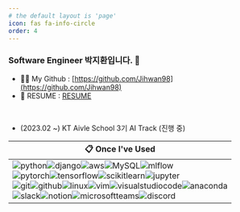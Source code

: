 ```yaml
---
# the default layout is 'page'
icon: fas fa-info-circle
order: 4
---
```


<!-- > Add Markdown syntax content to file `_tabs/about.md`{: .filepath } and it will show up on this page.
{: .prompt-tip } -->

### Software Engineer 박지환입니다. 👋

- 👨‍💻 My Github : [https://github.com/Jihwan98](https://github.com/Jihwan98)
- 🌱 RESUME : [RESUME](https://www.notion.so/jihwan98/bfced921a7264fd4b1c900e95d5529b9?pvs=4)
<br>

- (2023.02 ~) KT Aivle School 3기 AI Track (진행 중)

<!-- <a href="[연결할 링크]" target="_blank"><img src="https://img.shields.io/badge/[쓰고 싶은 텍스트]-[컬러 코드]?style=flat-square&logo=[브랜드 이름]&logoColor=white"/></a> -->
<!-- <img src="https://img.shields.io/badge/aws-232F3E?style=for-the-badge&logo=aws&logoColor=white"> -->

|📋 Once I've Used|
|---|
|![python](https://img.shields.io/badge/python-3776AB?style=for-the-badge&logo=python&logoColor=white)![django](https://img.shields.io/badge/django-092E20?style=for-the-badge&logo=django&logoColor=white)![aws](https://img.shields.io/badge/aws-232F3E?style=for-the-badge&logo=aws&logoColor=white)![MySQL](https://img.shields.io/badge/MySQL-4479A1?style=for-the-badge&logo=MySQL&logoColor=white)![mlflow](https://img.shields.io/badge/mlflow-0194E2?style=for-the-badge&logo=mlflow&logoColor=white)<br>![pytorch](https://img.shields.io/badge/pytorch-EE4C2C?style=for-the-badge&logo=pytorch&logoColor=white)![tensorflow](https://img.shields.io/badge/tensorflow-FF6F00?style=for-the-badge&logo=tensorflow&logoColor=white)![scikitlearn](https://img.shields.io/badge/scikitlearn-F7931E?style=for-the-badge&logo=scikitlearn&logoColor=white)![jupyter](https://img.shields.io/badge/jupyter-F37626?style=for-the-badge&logo=jupyter&logoColor=white)<br>![git](https://img.shields.io/badge/git-F05032?style=for-the-badge&logo=git&logoColor=white)![github](https://img.shields.io/badge/github-181717?style=for-the-badge&logo=github&logoColor=white)![linux](https://img.shields.io/badge/linux-FCC624?style=for-the-badge&logo=linux&logoColor=white)![vim](https://img.shields.io/badge/vim-019733?style=for-the-badge&logo=vim&logoColor=white)![visualstudiocode](https://img.shields.io/badge/vsc-007ACC?style=for-the-badge&logo=visualstudiocode&logoColor=white)![anaconda](https://img.shields.io/badge/anaconda-44A833?style=for-the-badge&logo=anaconda&logoColor=white)<br>![slack](https://img.shields.io/badge/slack-4A154B?style=for-the-badge&logo=slack&logoColor=white)![notion](https://img.shields.io/badge/notion-000000?style=for-the-badge&logo=notion&logoColor=white)![microsoftteams](https://img.shields.io/badge/microsoftteams-6264A7?style=for-the-badge&logo=microsoftteams&logoColor=white)![discord](https://img.shields.io/badge/discord-5865F2?style=for-the-badge&logo=discord&logoColor=white)|
